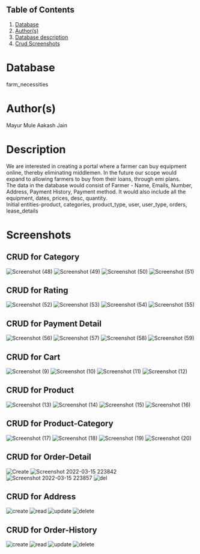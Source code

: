 ## Table of Contents
1. [Database](#database)
1. [Author(s)](#authors)
1. [Database description](#description)
1. [Crud Screenshots](#screenshots)
# Database
farm_necessities
# Author(s)
Mayur Mule
Aakash Jain
# Description
We are interested in creating a portal where a farmer can buy equipment online, thereby eliminating middlemen. In the future our scope would expand to allowing farmers to buy from their loans, through emi plans.  
The data in the database would consist of Farmer - Name, Emails, Number, Address, Payment History, Payment method. It would also include all the equipment, dates, prices, desc, quantity.  
Initial entities-product, categories, product_type, user, user_type, orders, lease_details
# Screenshots
## CRUD for Category
![Screenshot (48)](https://user-images.githubusercontent.com/92187222/158512365-a4c15894-1984-41b4-ad35-49b88a8a8b97.png)
![Screenshot (49)](https://user-images.githubusercontent.com/92187222/158512379-02fecf44-0482-4960-918c-cb6cceba95a0.png)
![Screenshot (50)](https://user-images.githubusercontent.com/92187222/158512386-2ae4c2fb-60bd-42aa-9b12-e4ea3e094ed1.png)
![Screenshot (51)](https://user-images.githubusercontent.com/92187222/158512391-70df7366-35b9-4a11-9921-aee3189f862f.png)
## CRUD for Rating
![Screenshot (52)](https://user-images.githubusercontent.com/92187222/158512402-cd2eae1f-eb61-4cda-a417-a162f6933d74.png)
![Screenshot (53)](https://user-images.githubusercontent.com/92187222/158512408-69f8dbbf-a450-42da-8188-f2e766a793d5.png)
![Screenshot (54)](https://user-images.githubusercontent.com/92187222/158512438-ad737dcb-c59f-4087-a5f3-3a54b43b574f.png)
![Screenshot (55)](https://user-images.githubusercontent.com/92187222/158512445-89c01421-93eb-4ef6-b273-1d31fe430dfd.png)
## CRUD for Payment Detail
![Screenshot (56)](https://user-images.githubusercontent.com/92187222/158512450-06d89886-5262-42c7-908e-00074077c7aa.png)
![Screenshot (57)](https://user-images.githubusercontent.com/92187222/158512457-cfdb3624-7bc2-457d-82bc-eaa7d58956a1.png)
![Screenshot (58)](https://user-images.githubusercontent.com/92187222/158512462-eb95b6eb-3621-46e6-a3ee-628ed576f005.png)
![Screenshot (59)](https://user-images.githubusercontent.com/92187222/158512467-9e6e7695-333f-4788-8ba3-43d225559185.png)
## CRUD for Cart
![Screenshot (9)](https://user-images.githubusercontent.com/34371256/158512970-0aa71e7c-4091-4877-a496-ace235f0b3bb.png)
![Screenshot (10)](https://user-images.githubusercontent.com/34371256/158512973-3b489f22-2c5e-483c-bc63-0b165fe13349.png)
![Screenshot (11)](https://user-images.githubusercontent.com/34371256/158512978-981875f7-38e0-49bf-b71e-8eb83d0da860.png)
![Screenshot (12)](https://user-images.githubusercontent.com/34371256/158512982-10b1b6ac-57bb-4e02-897d-b320170a7f70.png)
## CRUD for Product
![Screenshot (13)](https://user-images.githubusercontent.com/34371256/158513008-f0065a80-c534-4494-a70c-9eb9b1808e1a.png)
![Screenshot (14)](https://user-images.githubusercontent.com/34371256/158513014-8bceb347-425e-456c-b246-b0e2df0d59a6.png)
![Screenshot (15)](https://user-images.githubusercontent.com/34371256/158513020-d9239178-0734-46b6-94bf-43bcfbc095cb.png)
![Screenshot (16)](https://user-images.githubusercontent.com/34371256/158513021-034e59a8-952c-497b-aa4d-5bd4ce46fcc4.png)
## CRUD for Product-Category
![Screenshot (17)](https://user-images.githubusercontent.com/34371256/158513049-c569c990-0dc3-4f63-a2cc-e2861410906e.png)
![Screenshot (18)](https://user-images.githubusercontent.com/34371256/158513053-eac3a991-7405-4717-92e5-f5b3eb56355a.png)
![Screenshot (19)](https://user-images.githubusercontent.com/34371256/158513065-8cc9cf65-ecb6-4bf9-bcd9-a2b093ed8a4d.png)
![Screenshot (20)](https://user-images.githubusercontent.com/34371256/158513069-9c90bbd6-f0f1-442e-acfc-65cdb7181cbf.png)
## CRUD for Order-Detail
![Create](https://user-images.githubusercontent.com/99444326/158513453-36ef982f-b270-4466-8141-d7c845113413.jpg)
![Screenshot 2022-03-15 223842](https://user-images.githubusercontent.com/99444326/158513486-9d344610-b0ba-463d-87f7-4085df7d7d9e.jpg)
![Screenshot 2022-03-15 223857](https://user-images.githubusercontent.com/99444326/158513504-f92dc078-f4ff-4c25-83cc-b478435e78c9.jpg)
![del](https://user-images.githubusercontent.com/99444326/158513519-ce6fa969-2c14-4523-b9c9-ba40dbceea53.jpg)
## CRUD for Address
![create](https://user-images.githubusercontent.com/99444326/158513558-1a7d606f-b90f-4a8c-97cb-6a5c8cbd20ec.jpg)
![read](https://user-images.githubusercontent.com/99444326/158513568-c953f9d4-bee5-4577-a4ef-7a7f0ac41fcf.jpg)
![update](https://user-images.githubusercontent.com/99444326/158513574-b6e50213-7a17-48b2-bc3e-0f747f9b2c04.jpg)
![delete](https://user-images.githubusercontent.com/99444326/158513589-c68d22f6-eb5d-4277-b7c8-996ca6e9aca5.jpg)
## CRUD for Order-History
![create](https://user-images.githubusercontent.com/99444326/158513624-f6cd6827-588f-4ffc-b536-fc0aef2c2f8e.jpg)
![read](https://user-images.githubusercontent.com/99444326/158513630-126fe8e4-7d20-4d35-9abb-d15c00b93bc7.jpg)
![update](https://user-images.githubusercontent.com/99444326/158513636-662ba202-ef68-4197-b94a-966ad4073c8d.jpg)
![delete](https://user-images.githubusercontent.com/99444326/158513643-ffb8be25-ffb7-496a-9f02-59beac1c900a.jpg)


